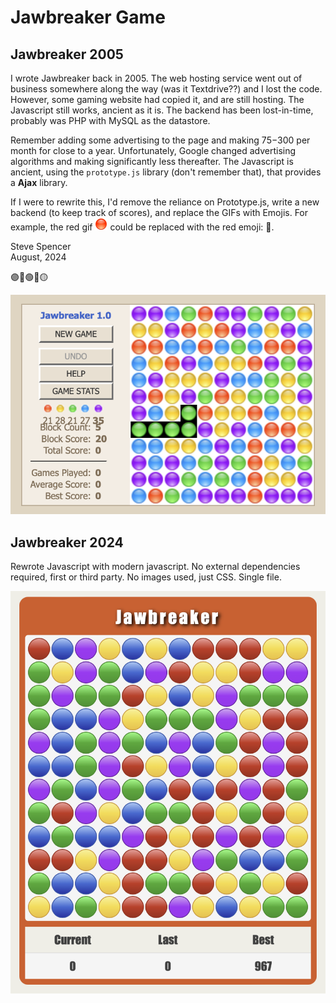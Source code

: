 # Jawbreaker Game 

## Jawbreaker 2005

I wrote Jawbreaker back in 2005.  The web hosting service went out of business somewhere along the way
(was it Textdrive??) and I lost the code.  However, some gaming website had copied it, and are still hosting. 
The Javascript still works, ancient as it is.  The backend has been lost-in-time, probably was PHP with 
MySQL as the datastore.  

Remember adding some advertising to the page and making $75-$300 per month for close to a year. 
Unfortunately, Google changed advertising algorithms and making significantly less thereafter.
The Javascript is ancient, using the `prototype.js` library (don't remember that), that provides a 
**Ajax** library.

If I were to rewrite this, I'd remove the reliance on Prototype.js, write a new backend (to keep track
of scores), and replace the GIFs with Emojis.  For example, the red gif 
![Jawbreaker 2005 Screenshot](2005/img/p_red.gif "Jawbreaker") could be replaced with the
red emoji: 🔴. 

Steve Spencer  
August, 2024

🟣🔵🟢🔴🟡


![Jawbreaker Screenshot](2005/img/jawbreaker.png "Jawbreaker")

## Jawbreaker 2024

Rewrote Javascript with modern javascript.  No external dependencies required,
first or third party.  No images used, just CSS.  Single file.  

![Jawbreaker 2024 Screenshot](jawbreaker.png "Jawbreaker")
